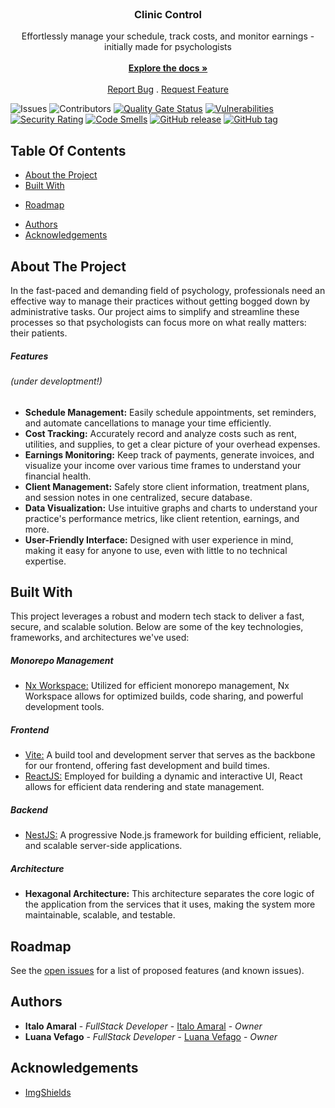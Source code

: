 <br/>
<p align="center">
  <!-- <a href="https://github.com/italoRAmaral/cliniccontrol">
    <img src="images/logo.png" alt="Logo" width="80" height="80">
  </a> -->

  <h3 align="center">Clinic Control</h3>

  <p align="center">
    Effortlessly manage your schedule, track costs, and monitor earnings - initially made for psychologists
    <br/>
    <br/>
    <a href="https://github.com/italoRAmaral/cliniccontrol/docs"><strong>Explore the docs »</strong></a>
    <br/>
    <br/>
    <a href="https://github.com/italoRAmaral/cliniccontrol/issues">Report Bug</a>
    .
    <a href="https://github.com/italoRAmaral/cliniccontrol/issues">Request Feature</a>
  </p>
</p>

![Issues](https://img.shields.io/github/issues/italoRAmaral/cliniccontrol) ![Contributors](https://img.shields.io/github/contributors/italoRAmaral/cliniccontrol?color=dark-green) [![Quality Gate Status](https://sonarcloud.io/api/project_badges/measure?project=ItaloRAmaral_cliniccontrol&metric=alert_status)](https://sonarcloud.io/summary/new_code?id=ItaloRAmaral_cliniccontrol) [![Vulnerabilities](https://sonarcloud.io/api/project_badges/measure?project=ItaloRAmaral_cliniccontrol&metric=vulnerabilities)](https://sonarcloud.io/summary/new_code?id=ItaloRAmaral_cliniccontrol) [![Security Rating](https://sonarcloud.io/api/project_badges/measure?project=ItaloRAmaral_cliniccontrol&metric=security_rating)](https://sonarcloud.io/summary/new_code?id=ItaloRAmaral_cliniccontrol) [![Code Smells](https://sonarcloud.io/api/project_badges/measure?project=ItaloRAmaral_cliniccontrol&metric=code_smells)](https://sonarcloud.io/summary/new_code?id=ItaloRAmaral_cliniccontrol) [![GitHub release](https://img.shields.io/github/release/italoRAmaral/cliniccontrol?include_prereleases=&sort=semver&color=green)](https://github.com/italoRAmaral/cliniccontrol/releases/) [![GitHub tag](https://img.shields.io/github/tag/italoRAmaral/cliniccontrol?include_prereleases=&sort=semver&color=green)](https://github.com/italoRAmaral/cliniccontrol/releases/)

## Table Of Contents

- [About the Project](#about-the-project)
- [Built With](#built-with)
<!-- - [Getting Started](#getting-started)
  - [Prerequisites](#prerequisites)
  - [Installation](#installation)
- [Usage](#usage) -->
- [Roadmap](#roadmap)
<!-- - [Contributing](#contributing)
- [License](#license) -->
- [Authors](#authors)
- [Acknowledgements](#acknowledgements)

## About The Project

<!-- ![Screen Shot](images/screenshot.png) -->

In the fast-paced and demanding field of psychology, professionals need an effective way to manage their practices without getting bogged down by administrative tasks. Our project aims to simplify and streamline these processes so that psychologists can focus more on what really matters: their patients.

##### Features

###### (_under developtment!_)

- <b>Schedule Management:</b> Easily schedule appointments, set reminders, and automate cancellations to manage your time efficiently.
- <b>Cost Tracking:</b> Accurately record and analyze costs such as rent, utilities, and supplies, to get a clear picture of your overhead expenses.
- <b>Earnings Monitoring:</b> Keep track of payments, generate invoices, and visualize your income over various time frames to understand your financial health.
- <b>Client Management:</b> Safely store client information, treatment plans, and session notes in one centralized, secure database.
- <b>Data Visualization:</b> Use intuitive graphs and charts to understand your practice's performance metrics, like client retention, earnings, and more.
- <b>User-Friendly Interface:</b> Designed with user experience in mind, making it easy for anyone to use, even with little to no technical expertise.

## Built With

This project leverages a robust and modern tech stack to deliver a fast, secure, and scalable solution. Below are some of the key technologies, frameworks, and architectures we've used:

##### Monorepo Management

- [Nx Workspace:](https://nx.dev) Utilized for efficient monorepo management, Nx Workspace allows for optimized builds, code sharing, and powerful development tools.

##### Frontend

- [Vite:](https://vitejs.dev/guide/) A build tool and development server that serves as the backbone for our frontend, offering fast development and build times.
- [ReactJS:](https://react.dev) Employed for building a dynamic and interactive UI, React allows for efficient data rendering and state management.

##### Backend

- [NestJS:](https://nestjs.com) A progressive Node.js framework for building efficient, reliable, and scalable server-side applications.

##### Architecture

- <b>Hexagonal Architecture:</b> This architecture separates the core logic of the application from the services that it uses, making the system more maintainable, scalable, and testable.

<!-- ## Getting Started

_under development_

### Prerequisites

_under development_

### Installation

_under development_

## Usage

_under development_ -->

## Roadmap

See the [open issues](https://github.com/italoRAmaral/cliniccontrol/issues) for a list of proposed features (and known issues).

<!-- ## Contributing

_under development_

### Creating A Pull Request

_under development_ -->

<!-- ## License

Distributed under the MIT License. See [LICENSE](https://github.com/italoRAmaral/cliniccontrol/blob/main/LICENSE.md) for more information. -->

## Authors

- **Italo Amaral** - _FullStack Developer_ - [Italo Amaral](https://github.com/italoRAmaral) - _Owner_
- **Luana Vefago** - _FullStack Developer_ - [Luana Vefago](https://github.com/luanavfg) - _Owner_

## Acknowledgements

- [ImgShields](https://shields.io/)

